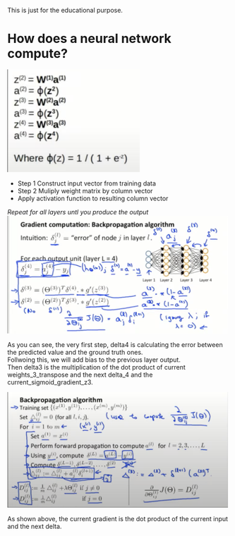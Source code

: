 This is just for the educational purpose.

# **How does a neural network compute?**

<img width="300" src="Image/1.png">

<ul>
    <li>Step 1 Construct input vector from training data</li>
    <li>Step 2 Muliply weight matrix by column vector</li>
    <li>Apply activation function to resulting column vector</li>
</ul>
<em>Repeat for all layers untl you produce the output</em>

<img width="500" src="Image/2.png">

<p>As you can see, the very first step, delta4 is calculating the error between the predicted value and the ground truth ones.<br>Follwoing this, we will add bias to the previous layer output. <br> Then delta3 is the multiplication of the dot product of current weights_3_transpose and the next delta_4 and the current_sigmoid_gradient_z3.</p>

<img width="500" src="Image/3.png">

<p>As shown above, the current gradient is the dot product of the current input and the next delta.</p>

